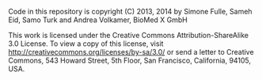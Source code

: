 Code in this repository is copyright (C) 2013, 2014 by Simone Fulle, Sameh Eid, Samo
Turk and Andrea Volkamer, BioMed X GmbH

This work is licensed under the Creative Commons Attribution-ShareAlike 3.0
License. To view a copy of this license, visit
http://creativecommons.org/licenses/by-sa/3.0/ or send a letter to Creative
Commons, 543 Howard Street, 5th Floor, San Francisco, California, 94105, USA.
